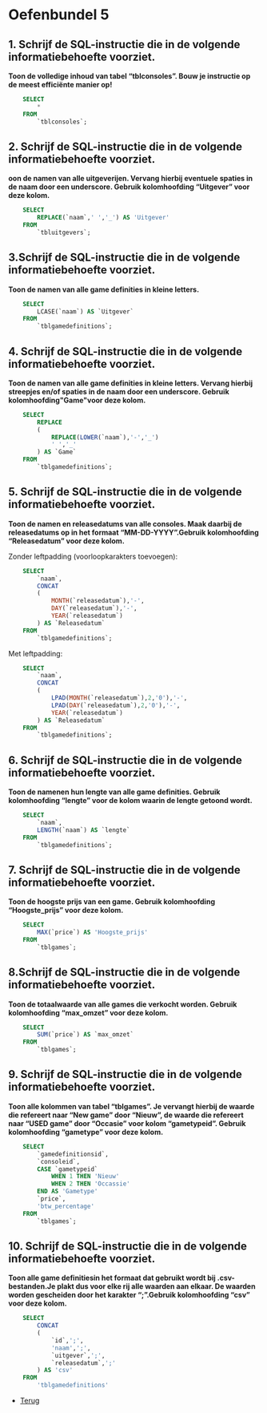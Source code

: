 # Oefenbundel 5

## 1. Schrijf de SQL-instructie die in de volgende informatiebehoefte voorziet.

**Toon de volledige inhoud van tabel “tblconsoles”. Bouw je instructie op de meest efficiënte manier op!**

```sql
    SELECT
        *
    FROM
        `tblconsoles`;
```

## 2. Schrijf de SQL-instructie die in de volgende informatiebehoefte voorziet.

**oon de namen van alle uitgeverijen. Vervang hierbij eventuele spaties in de naam door een underscore. Gebruik kolomhoofding “Uitgever” voor deze kolom.**

```sql
    SELECT
        REPLACE(`naam`,' ','_') AS 'Uitgever'
    FROM
        `tbluitgevers`;
```

## 3.Schrijf de SQL-instructie die in de volgende informatiebehoefte voorziet.

**Toon de namen van alle game definities in kleine letters.**

```sql
    SELECT
        LCASE(`naam`) AS `Uitgever`
    FROM
        `tblgamedefinitions`;
```

## 4. Schrijf de SQL-instructie die in de volgende informatiebehoefte voorziet.

**Toon de namen van alle game definities in kleine letters. Vervang hierbij streepjes en/of spaties in de naam door een underscore. Gebruik kolomhoofding"Game"voor deze kolom.**

```sql
    SELECT
        REPLACE
        (
            REPLACE(LOWER(`naam`),'-','_')
            ' ','_'
        ) AS `Game`
    FROM
        `tblgamedefinitions`;
```

## 5. Schrijf de SQL-instructie die in de volgende informatiebehoefte voorziet.

**Toon de namen en releasedatums  van alle consoles. Maak daarbij de releasedatums op in het formaat “MM-DD-YYYY”.Gebruik kolomhoofding “Releasedatum” voor deze kolom.**

Zonder leftpadding (voorloopkarakters toevoegen):

```sql
    SELECT
        `naam`,
        CONCAT
        (
            MONTH(`releasedatum`),'-',
            DAY(`releasedatum`),'-',
            YEAR(`releasedatum`)
        ) AS `Releasedatum`
    FROM
        `tblgamedefinitions`;
```

Met leftpadding:

```sql
    SELECT
        `naam`,
        CONCAT
        (
            LPAD(MONTH(`releasedatum`),2,'0'),'-',
            LPAD(DAY(`releasedatum`),2,'0'),'-',
            YEAR(`releasedatum`)
        ) AS `Releasedatum`
    FROM
        `tblgamedefinitions`;
```

## 6. Schrijf de SQL-instructie die in de volgende informatiebehoefte voorziet.

**Toon de namenen hun lengte van alle game definities. Gebruik kolomhoofding “lengte” voor de kolom waarin de lengte getoond wordt.**

```sql
    SELECT
        `naam`,
        LENGTH(`naam`) AS `lengte`
    FROM
        `tblgamedefinitions`;
```

## 7. Schrijf de SQL-instructie die in de volgende informatiebehoefte voorziet.

**Toon de hoogste prijs van een game. Gebruik kolomhoofding “Hoogste_prijs” voor deze kolom.**

```sql
    SELECT
        MAX(`price`) AS 'Hoogste_prijs'
    FROM
        `tblgames`;
```

## 8.Schrijf de SQL-instructie die in de volgende informatiebehoefte voorziet.

**Toon de totaalwaarde van alle games die verkocht worden. Gebruik kolomhoofding “max_omzet” voor deze kolom.**

```sql
    SELECT
        SUM(`price`) AS `max_omzet`
    FROM
        `tblgames`;
```

## 9. Schrijf de SQL-instructie die in de volgende informatiebehoefte voorziet.

**Toon alle kolommen van tabel “tblgames”. Je vervangt hierbij de waarde die refereert naar “New game” door “Nieuw”, de waarde die refereert naar “USED game” door “Occasie” voor kolom “gametypeid”. Gebruik kolomhoofding “gametype” voor deze kolom.**

```sql
    SELECT
        `gamedefinitionsid`,
        `consoleid`,
        CASE `gametypeid`
            WHEN 1 THEN 'Nieuw'
            WHEN 2 THEN 'Occassie'
        END AS 'Gametype'
        `price`,
        'btw_percentage'
    FROM
        `tblgames`;

```

## 10. Schrijf de SQL-instructie die in de volgende informatiebehoefte voorziet.

**Toon alle game definitiesin het formaat dat gebruikt wordt bij .csv-bestanden.Je plakt dus voor elke rij alle waarden aan elkaar. De waarden worden gescheiden door het karakter “;”.Gebruik kolomhoofding “csv” voor deze kolom.**

```sql
    SELECT
        CONCAT
        (
            `id`,';',
            'naam',';',
            `uitgever`,';',
            `releasedatum`,';'
        ) AS 'csv'
    FROM
        'tblgamedefinitions'
```

- [Terug](../Deel4.md)